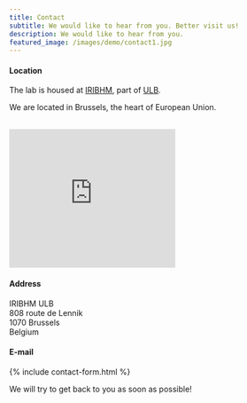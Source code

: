 ```yaml
---
title: Contact
subtitle: We would like to hear from you. Better visit us!
description: We would like to hear from you.
featured_image: /images/demo/contact1.jpg
---
```


#### Location

The lab is housed at [IRIBHM](https://iribhm.org/), part of [ULB](https://www.ulb.be/en).

We are located in Brussels, the heart of European Union.<br/>
<br/>
<iframe src="https://www.google.com/maps/embed?pb=!1m18!1m12!1m3!1d2520.9801652618257!2d4.265410415575088!3d50.81300617952712!2m3!1f0!2f0!3f0!3m2!1i1024!2i768!4f13.1!3m3!1m2!1s0x47c3c6f714650e4f%3A0x89c304a080aa50dc!2sInstitut+de+Recherche+Interdisciplinaire+en+Biologie+Humaine+et+Mol%C3%A9culaire+(IRIBHM)!5e0!3m2!1sen!2sde!4v1561750621447!5m2!1sen!2sde" width="300" height="250" frameborder="0" style="border:0" allowfullscreen></iframe>

#### Address

IRIBHM ULB  
808 route de Lennik  
1070 Brussels  
Belgium

#### E-mail

{% include contact-form.html %}

<!--We've made a contact form that you can use with [Formspree](https://formspree.io/) to handle up to 50 submissions per month for free. You could also easily switch out the end-point to use another contact form service.-->
We will try to get back to you as soon as possible!
